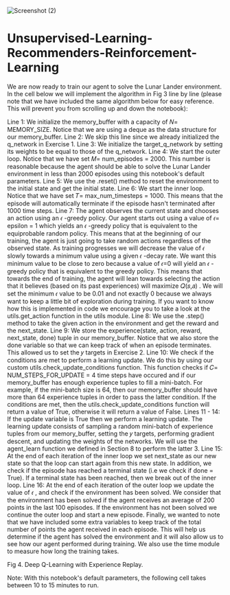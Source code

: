 ![Screenshot (2)](https://user-images.githubusercontent.com/66817101/217295454-7146e440-7027-4b93-87cd-b7ce8897fb60.png)
# Unsupervised-Learning-Recommenders-Reinforcement-Learning
We are now ready to train our agent to solve the Lunar Lander environment. In the cell below we will implement the algorithm in Fig 3 line by line (please note that we have included the same algorithm below for easy reference. This will prevent you from scrolling up and down the notebook):

Line 1: We initialize the memory_buffer with a capacity of  𝑁=
  MEMORY_SIZE. Notice that we are using a deque as the data structure for our memory_buffer.
Line 2: We skip this line since we already initialized the q_network in Exercise 1.
Line 3: We initialize the target_q_network by setting its weights to be equal to those of the q_network.
Line 4: We start the outer loop. Notice that we have set  𝑀=
  num_episodes = 2000. This number is reasonable because the agent should be able to solve the Lunar Lander environment in less than 2000 episodes using this notebook's default parameters.
Line 5: We use the .reset() method to reset the environment to the initial state and get the initial state.
Line 6: We start the inner loop. Notice that we have set  𝑇=
  max_num_timesteps = 1000. This means that the episode will automatically terminate if the episode hasn't terminated after 1000 time steps.
Line 7: The agent observes the current state and chooses an action using an  𝜖
 -greedy policy. Our agent starts out using a value of  𝜖=
  epsilon = 1 which yields an  𝜖
 -greedy policy that is equivalent to the equiprobable random policy. This means that at the beginning of our training, the agent is just going to take random actions regardless of the observed state. As training progresses we will decrease the value of  𝜖
  slowly towards a minimum value using a given  𝜖
 -decay rate. We want this minimum value to be close to zero because a value of  𝜖=0
  will yield an  𝜖
 -greedy policy that is equivalent to the greedy policy. This means that towards the end of training, the agent will lean towards selecting the action that it believes (based on its past experiences) will maximize  𝑄(𝑠,𝑎)
 . We will set the minimum  𝜖
  value to be 0.01 and not exactly 0 because we always want to keep a little bit of exploration during training. If you want to know how this is implemented in code we encourage you to take a look at the utils.get_action function in the utils module.
Line 8: We use the .step() method to take the given action in the environment and get the reward and the next_state.
Line 9: We store the experience(state, action, reward, next_state, done) tuple in our memory_buffer. Notice that we also store the done variable so that we can keep track of when an episode terminates. This allowed us to set the  𝑦
  targets in Exercise 2.
Line 10: We check if the conditions are met to perform a learning update. We do this by using our custom utils.check_update_conditions function. This function checks if  𝐶=
  NUM_STEPS_FOR_UPDATE = 4 time steps have occured and if our memory_buffer has enough experience tuples to fill a mini-batch. For example, if the mini-batch size is 64, then our memory_buffer should have more than 64 experience tuples in order to pass the latter condition. If the conditions are met, then the utils.check_update_conditions function will return a value of True, otherwise it will return a value of False.
Lines 11 - 14: If the update variable is True then we perform a learning update. The learning update consists of sampling a random mini-batch of experience tuples from our memory_buffer, setting the  𝑦
  targets, performing gradient descent, and updating the weights of the networks. We will use the agent_learn function we defined in Section 8 to perform the latter 3.
Line 15: At the end of each iteration of the inner loop we set next_state as our new state so that the loop can start again from this new state. In addition, we check if the episode has reached a terminal state (i.e we check if done = True). If a terminal state has been reached, then we break out of the inner loop.
Line 16: At the end of each iteration of the outer loop we update the value of  𝜖
 , and check if the environment has been solved. We consider that the environment has been solved if the agent receives an average of 200 points in the last 100 episodes. If the environment has not been solved we continue the outer loop and start a new episode.
Finally, we wanted to note that we have included some extra variables to keep track of the total number of points the agent received in each episode. This will help us determine if the agent has solved the environment and it will also allow us to see how our agent performed during training. We also use the time module to measure how long the training takes.




Fig 4. Deep Q-Learning with Experience Replay.

Note: With this notebook's default parameters, the following cell takes between 10 to 15 minutes to run.
